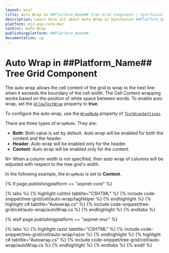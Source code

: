 ```yaml
---
layout: post
title: Auto Wrap in ##Platform_Name## Tree Grid Component | Syncfusion
description: Learn here all about Auto Wrap in Syncfusion ##Platform_Name## Tree Grid component of Syncfusion Essential JS 2 and more.
platform: ej2-asp-core-mvc
control: Auto Wrap
publishingplatform: ##Platform_Name##
documentation: ug
---
```


# Auto Wrap in ##Platform_Name## Tree Grid Component

The auto wrap allows the cell content of the grid to wrap to the next line when it exceeds the boundary of the cell width. The Cell Content wrapping works based on the position of white space between words. To enable auto wrap, set the [`AllowTextWrap`](https://help.syncfusion.com/cr/aspnetmvc-js2/Syncfusion.EJ2.TreeGrid.TreeGrid.html#Syncfusion_EJ2_TreeGrid_TreeGrid_AllowTextWrap) property to **true**. 

To configure the auto wrap, use the [`WrapMode`](https://help.syncfusion.com/cr/aspnetmvc-js2/Syncfusion.EJ2.TreeGrid.TreeGridTextWrapSettings.html#Syncfusion_EJ2_TreeGrid_TreeGridTextWrapSettings_WrapMode) property of [`TextWrapSettings`](https://help.syncfusion.com/cr/aspnetmvc-js2/Syncfusion.EJ2.TreeGrid.TreeGridTextWrapSettings.html).

There are three types of `WrapMode`. They are:

* **Both**: Both value is set by default. Auto wrap will be enabled for both the content and the header.
* **Header**: Auto wrap will be enabled only for the header.
* **Content**: Auto wrap will be enabled only for the content.

N> When a column width is not specified, then auto wrap of columns will be adjusted with respect to the tree grid's width.

In the following example, the `WrapMode` is set to **Content**.

{% if page.publishingplatform == "aspnet-core" %}

{% tabs %}
{% highlight cshtml tabtitle="CSHTML" %}
{% include code-snippet/tree-grid/cell/auto-wrap/tagHelper %}
{% endhighlight %}
{% highlight c# tabtitle="Autowrap.cs" %}
{% include code-snippet/tree-grid/cell/auto-wrap/autoWrap.cs %}
{% endhighlight %}
{% endtabs %}

{% elsif page.publishingplatform == "aspnet-mvc" %}

{% tabs %}
{% highlight razor tabtitle="CSHTML" %}
{% include code-snippet/tree-grid/cell/auto-wrap/razor %}
{% endhighlight %}
{% highlight c# tabtitle="Autowrap.cs" %}
{% include code-snippet/tree-grid/cell/auto-wrap/autoWrap.cs %}
{% endhighlight %}
{% endtabs %}
{% endif %}

